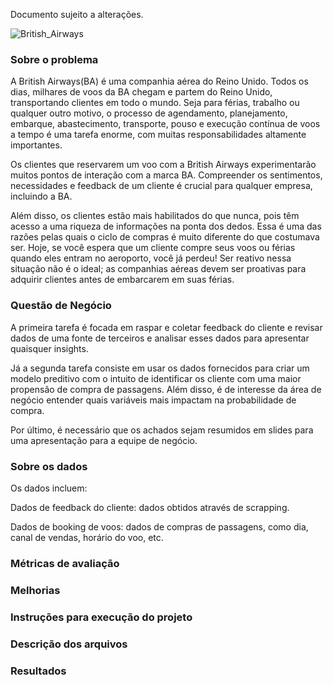 Documento sujeito a alterações.

![British_Airways](https://logosmarcas.net/wp-content/uploads/2021/02/British-Airways-Logo.png)
### Sobre o problema

A British Airways(BA) é uma companhia aérea do Reino Unido.  Todos os dias, 
milhares de voos da BA chegam e partem do Reino Unido, transportando clientes 
em todo o mundo. Seja para férias, trabalho ou qualquer outro motivo, o processo 
de agendamento, planejamento, embarque, abastecimento, transporte, pouso e 
execução contínua de voos a tempo é uma tarefa enorme, com muitas 
responsabilidades altamente importantes.

Os clientes que reservarem um voo com a British Airways experimentarão muitos 
pontos de interação com a marca BA. Compreender os sentimentos, necessidades e 
feedback de um cliente é crucial para qualquer empresa, incluindo a BA.

Além disso, os clientes estão mais habilitados do que nunca, pois têm acesso a 
uma riqueza de informações na ponta dos dedos. Essa é uma das razões pelas quais 
o ciclo de compras é muito diferente do que costumava ser. Hoje, se você espera 
que um cliente compre seus voos ou férias quando eles entram no aeroporto, você 
já perdeu! Ser reativo nessa situação não é o ideal; as companhias aéreas devem 
ser proativas para adquirir clientes antes de embarcarem em suas férias.

### Questão de Negócio

A primeira tarefa é focada em raspar e coletar feedback do cliente e 
revisar dados de uma fonte de terceiros e analisar esses dados para apresentar 
quaisquer insights.

Já a segunda tarefa consiste em usar os dados fornecidos para criar um modelo
preditivo com o intuito de identificar os cliente com uma maior propensão de 
compra de passagens. Além disso, é de interesse da área de negócio entender 
quais variáveis mais impactam na probabilidade de compra.

Por último, é necessário que os achados sejam resumidos em slides para uma
apresentação para a equipe de negócio.

### Sobre os dados

Os dados incluem:

Dados de feedback do cliente: dados obtidos através de scrapping.

Dados de booking de voos: dados de compras de passagens, como dia, canal de 
vendas, horário do voo, etc.

### Métricas de avaliação

### Melhorias

### Instruções para execução do projeto

### Descrição dos arquivos

### Resultados